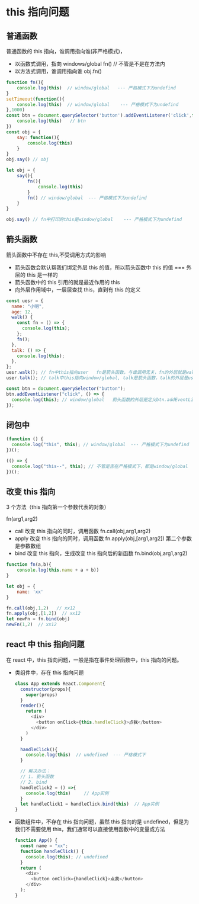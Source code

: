 # this 指向问题

## 普通函数

普通函数的 this 指向，谁调用指向谁(非严格模式)，

- 以函数式调用，指向 windows/global fn() // 不管是不是在方法内
- 以方法式调用，谁调用指向谁 obj.fn()

```js
function fn(){
    console.log(this)  // window/global   --- 严格模式下为undefind
}
setTimeout(function(){
    console.log(this)  // window/global    --- 严格模式下为undefind
},1000)
const btn = document.querySelector('button').addEventListener('click',function(){
    console.log(this)   // btn
})
const obj = {
    say: function(){
        console.log(this)
    }
}
obj.say() // obj

let obj = {
    say(){
        fn(){
            console.log(this)
        }
        fn() // window/global  --- 严格模式下为undefind
    }
}

obj.say() // fn中打印的this是window/global    --- 严格模式下为undefind

```

## 箭头函数

箭头函数中不存在 this,不受调用方式的影响

- 箭头函数会默认帮我们绑定外层 this 的值，所以箭头函数中 this 的值 === 外层的 this 是一样的
- 箭头函数中的 this 引用的就是最近作用的 this
- 向外层作用域中，一层层查找 this，直到有 this 的定义

```js
const uesr = {
  name: "小明",
  age: 12,
  walk() {
    const fn = () => {
      console.log(this);
    };
    fn();
  },
  talk: () => {
    console.log(this);
  },
};
uesr.walk(); // fn中this指向user   fn是箭头函数，与谁调用无关，fn的外层就是walk,walk所在的对象就是user
user.talk(); // talk中this指向window/global, talk是箭头函数，talk的外层是user,user所在的对象在全局

const btn = document.querySelector("button");
btn.addEventListener("click", () => {
  console.log(this); // window/global   箭头函数的外层是定义btn.addEventListener所在，btn所在对象是全局
});
```

## 闭包中

```js
(function () {
  console.log("this", this); // window/global  --- 严格模式下为undefind
})();

(() => {
  console.log("this--", this); // 不管是否在严格模式下，都是window/global
})();
```

## 改变 this 指向

3 个方法（this 指向第一个参数代表的对象）

fn(arg1,arg2)

- call 改变 this 指向的同时，调用函数 fn.call(obj,arg1,arg2)
- apply 改变 this 指向的同时，调用函数 fn.apply(obj,[arg1,arg2]) 第二个参数是参数数组
- bind 改变 this 指向，生成改变 this 指向后的新函数 fn.bind(obj,arg1,arg2)

```js
function fn(a,b){
    console.log(this.name + a + b))
}

let obj = {
    name: 'xx'
}

fn.call(obj,1,2)   // xx12
fn.apply(obj,[1,2])  // xx12
let newFn = fn.bind(obj)
newFn(1,2)  // xx12
```

## react 中 this 指向问题

在 react 中，this 指向问题，一般是指在事件处理函数中，this 指向的问题。

- 类组件中，存在 this 指向问题

  ```js
  class App extends React.Component{
    constructor(props){
      super(props)
    }
    render(){
      return (
        <div>
          <button onClick={this.handleClick}>点我</button>
        </div>
      )
    }

    handleClick(){
      console.log(this)  // undefined  --- 严格模式下
    }

    // 解决办法：
    // 1. 箭头函数
    // 2. bind
    handleClick2 = () =>{
      console.log(this)     // App实例
    }
    let handleClick1 = handleClick.bind(this)  // App实例
  }
  ```

- 函数组件中，不存在 this 指向问题，虽然 this 指向的是 undefined，但是为我们不需要使用 this，我们通常可以直接使用函数中的变量或方法

  ```js
  function App() {
    const name = "xx";
    function handleClick() {
      console.log(this); // undefined
    }
    return (
      <div>
        <button onClick={handleClick}>点我</button>
      </div>
    );
  }
  ```
